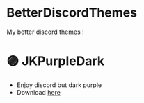 # BetterDiscordThemes 
My better discord themes !
# 🟣 JKPurpleDark
- Enjoy discord but dark purple
- Download [here](https://raw.githubusercontent.com/JikaiSH/betterdiscordthemes/main/JKPurpleDark.theme.css)
